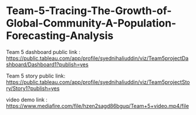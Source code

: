 # Team-5-Tracing-The-Growth-of-Global-Community-A-Population-Forecasting-Analysis

Team 5 dashboard public link : https://public.tableau.com/app/profile/syednihaliuddin/viz/Team5projectDashboard/Dashboard1?publish=yes

Team 5 story public link: https://public.tableau.com/app/profile/syednihaliuddin/viz/Team5projectStory/Story1?publish=yes

video demo link : https://www.mediafire.com/file/hzen2sagd86bguq/Team+5+video.mp4/file
